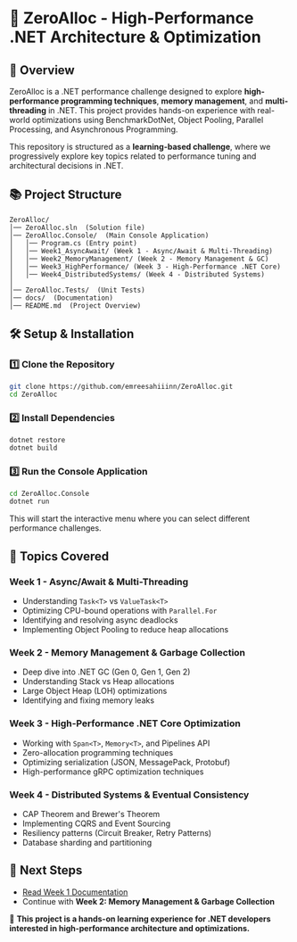 # 🚀 ZeroAlloc - High-Performance .NET Architecture & Optimization

## 📌 Overview
ZeroAlloc is a .NET performance challenge designed to explore **high-performance programming techniques**, **memory management**, and **multi-threading** in .NET. This project provides hands-on experience with real-world optimizations using BenchmarkDotNet, Object Pooling, Parallel Processing, and Asynchronous Programming.

This repository is structured as a **learning-based challenge**, where we progressively explore key topics related to performance tuning and architectural decisions in .NET.

## 📚 Project Structure
```
ZeroAlloc/
│── ZeroAlloc.sln  (Solution file)
│── ZeroAlloc.Console/  (Main Console Application)
│   │── Program.cs (Entry point)
│   │── Week1_AsyncAwait/ (Week 1 - Async/Await & Multi-Threading)
│   │── Week2_MemoryManagement/ (Week 2 - Memory Management & GC)
│   │── Week3_HighPerformance/ (Week 3 - High-Performance .NET Core)
│   │── Week4_DistributedSystems/ (Week 4 - Distributed Systems)
│
│── ZeroAlloc.Tests/  (Unit Tests)
│── docs/  (Documentation)
│── README.md  (Project Overview)
```

## 🛠️ Setup & Installation
### **1️⃣ Clone the Repository**
```sh
git clone https://github.com/emreesahiiinn/ZeroAlloc.git
cd ZeroAlloc
```

### **2️⃣ Install Dependencies**
```sh
dotnet restore
dotnet build
```

### **3️⃣ Run the Console Application**
```sh
cd ZeroAlloc.Console
dotnet run
```
This will start the interactive menu where you can select different performance challenges.

## 📌 Topics Covered
### **Week 1 - Async/Await & Multi-Threading**
- Understanding `Task<T>` vs `ValueTask<T>`
- Optimizing CPU-bound operations with `Parallel.For`
- Identifying and resolving async deadlocks
- Implementing Object Pooling to reduce heap allocations

### **Week 2 - Memory Management & Garbage Collection**
- Deep dive into .NET GC (Gen 0, Gen 1, Gen 2)
- Understanding Stack vs Heap allocations
- Large Object Heap (LOH) optimizations
- Identifying and fixing memory leaks

### **Week 3 - High-Performance .NET Core Optimization**
- Working with `Span<T>`, `Memory<T>`, and Pipelines API
- Zero-allocation programming techniques
- Optimizing serialization (JSON, MessagePack, Protobuf)
- High-performance gRPC optimization techniques

### **Week 4 - Distributed Systems & Eventual Consistency**
- CAP Theorem and Brewer's Theorem
- Implementing CQRS and Event Sourcing
- Resiliency patterns (Circuit Breaker, Retry Patterns)
- Database sharding and partitioning

## 📌 Next Steps
- [Read Week 1 Documentation](docs/Week1_README.md)
- Continue with **Week 2: Memory Management & Garbage Collection**

🚀 **This project is a hands-on learning experience for .NET developers interested in high-performance architecture and optimizations.**

